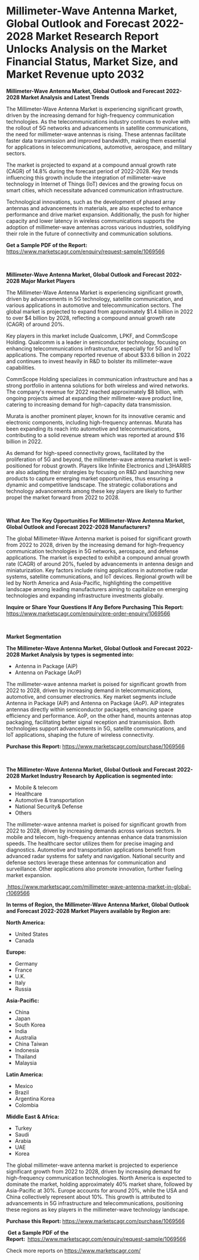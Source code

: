 <p><h1>Millimeter-Wave Antenna Market, Global Outlook and Forecast 2022-2028 Market Research Report Unlocks Analysis on the Market Financial Status, Market Size, and Market Revenue upto 2032</h1></p><p><strong>Millimeter-Wave Antenna Market, Global Outlook and Forecast 2022-2028 Market Analysis and Latest Trends</strong></p>
<p><p>The Millimeter-Wave Antenna Market is experiencing significant growth, driven by the increasing demand for high-frequency communication technologies. As the telecommunications industry continues to evolve with the rollout of 5G networks and advancements in satellite communications, the need for millimeter-wave antennas is rising. These antennas facilitate faster data transmission and improved bandwidth, making them essential for applications in telecommunications, automotive, aerospace, and military sectors.</p><p>The market is projected to expand at a compound annual growth rate (CAGR) of 14.8% during the forecast period of 2022-2028. Key trends influencing this growth include the integration of millimeter-wave technology in Internet of Things (IoT) devices and the growing focus on smart cities, which necessitate advanced communication infrastructure. </p><p>Technological innovations, such as the development of phased array antennas and advancements in materials, are also expected to enhance performance and drive market expansion. Additionally, the push for higher capacity and lower latency in wireless communications supports the adoption of millimeter-wave antennas across various industries, solidifying their role in the future of connectivity and communication solutions.</p></p>
<p><strong>Get a Sample PDF of the Report:&nbsp;</strong> <a href="https://www.marketscagr.com/enquiry/request-sample/1069566?utm_campaign=2565&utm_medium=2&utm_source=Github&utm_content=ia&utm_term=21032025&utm_id=millimeter-wave-antenna-market-global-outlook-and-forecast-2022-2028">https://www.marketscagr.com/enquiry/request-sample/1069566</a></p>
<p>&nbsp;</p>
<p><strong>Millimeter-Wave Antenna Market, Global Outlook and Forecast 2022-2028 Major Market Players</strong></p>
<p><p>The Millimeter-Wave Antenna Market is experiencing significant growth, driven by advancements in 5G technology, satellite communication, and various applications in automotive and telecommunication sectors. The global market is projected to expand from approximately $1.4 billion in 2022 to over $4 billion by 2028, reflecting a compound annual growth rate (CAGR) of around 20%.</p><p>Key players in this market include Qualcomm, LPKF, and CommScope Holding. Qualcomm is a leader in semiconductor technology, focusing on enhancing telecommunications infrastructure, especially for 5G and IoT applications. The company reported revenue of about $33.6 billion in 2022 and continues to invest heavily in R&D to bolster its millimeter-wave capabilities.</p><p>CommScope Holding specializes in communication infrastructure and has a strong portfolio in antenna solutions for both wireless and wired networks. The company's revenue for 2022 reached approximately $8 billion, with ongoing projects aimed at expanding their millimeter-wave product line, catering to increasing demand for high-capacity data transmission.</p><p>Murata is another prominent player, known for its innovative ceramic and electronic components, including high-frequency antennas. Murata has been expanding its reach into automotive and telecommunications, contributing to a solid revenue stream which was reported at around $16 billion in 2022.</p><p>As demand for high-speed connectivity grows, facilitated by the proliferation of 5G and beyond, the millimeter-wave antenna market is well-positioned for robust growth. Players like Infinite Electronics and L3HARRIS are also adapting their strategies by focusing on R&D and launching new products to capture emerging market opportunities, thus ensuring a dynamic and competitive landscape. The strategic collaborations and technology advancements among these key players are likely to further propel the market forward from 2022 to 2028.</p></p>
<p>&nbsp;</p>
<p><strong>What Are The Key Opportunities For Millimeter-Wave Antenna Market, Global Outlook and Forecast 2022-2028 Manufacturers?</strong></p>
<p><p>The global Millimeter-Wave Antenna market is poised for significant growth from 2022 to 2028, driven by the increasing demand for high-frequency communication technologies in 5G networks, aerospace, and defense applications. The market is expected to exhibit a compound annual growth rate (CAGR) of around 20%, fueled by advancements in antenna design and miniaturization. Key factors include rising applications in automotive radar systems, satellite communications, and IoT devices. Regional growth will be led by North America and Asia-Pacific, highlighting the competitive landscape among leading manufacturers aiming to capitalize on emerging technologies and expanding infrastructure investments globally.</p></p>
<p><strong>Inquire or Share Your Questions If Any Before Purchasing This Report:</strong> <a href="https://www.marketscagr.com/enquiry/pre-order-enquiry/1069566?utm_campaign=2565&utm_medium=2&utm_source=Github&utm_content=ia&utm_term=21032025&utm_id=millimeter-wave-antenna-market-global-outlook-and-forecast-2022-2028">https://www.marketscagr.com/enquiry/pre-order-enquiry/1069566</a></p>
<p>&nbsp;</p>
<p><strong>Market Segmentation</strong></p>
<p><strong>The Millimeter-Wave Antenna Market, Global Outlook and Forecast 2022-2028 Market Analysis by types is segmented into:</strong></p>
<p><ul><li>Antenna in Package (AiP)</li><li>Antenna on Package (AoP)</li></ul></p>
<p><p>The millimeter-wave antenna market is poised for significant growth from 2022 to 2028, driven by increasing demand in telecommunications, automotive, and consumer electronics. Key market segments include Antenna in Package (AiP) and Antenna on Package (AoP). AiP integrates antennas directly within semiconductor packages, enhancing space efficiency and performance. AoP, on the other hand, mounts antennas atop packaging, facilitating better signal reception and transmission. Both technologies support advancements in 5G, satellite communications, and IoT applications, shaping the future of wireless connectivity.</p></p>
<p><strong>Purchase this Report:&nbsp;</strong><a href="https://www.marketscagr.com/purchase/1069566?utm_campaign=2565&utm_medium=2&utm_source=Github&utm_content=ia&utm_term=21032025&utm_id=millimeter-wave-antenna-market-global-outlook-and-forecast-2022-2028">https://www.marketscagr.com/purchase/1069566</a></p>
<p>&nbsp;</p>
<p><strong>The Millimeter-Wave Antenna Market, Global Outlook and Forecast 2022-2028 Market Industry Research by Application is segmented into:</strong></p>
<p><ul><li>Mobile & telecom</li><li>Healthcare</li><li>Automotive & transportation</li><li>National Security& Defense</li><li>Others</li></ul></p>
<p><p>The millimeter-wave antenna market is poised for significant growth from 2022 to 2028, driven by increasing demands across various sectors. In mobile and telecom, high-frequency antennas enhance data transmission speeds. The healthcare sector utilizes them for precise imaging and diagnostics. Automotive and transportation applications benefit from advanced radar systems for safety and navigation. National security and defense sectors leverage these antennas for communication and surveillance. Other applications also promote innovation, further fueling market expansion.</p></p>
<p><a href="https://www.marketscagr.com/millimeter-wave-antenna-market-in-global-r1069566?utm_campaign=2565&utm_medium=2&utm_source=Github&utm_content=ia&utm_term=21032025&utm_id=millimeter-wave-antenna-market-global-outlook-and-forecast-2022-2028">&nbsp;https://www.marketscagr.com/millimeter-wave-antenna-market-in-global-r1069566</a></p>
<p><strong>In terms of Region, the Millimeter-Wave Antenna Market, Global Outlook and Forecast 2022-2028 Market Players available by Region are:</strong></p>
<p>
    <p> <strong> North America: </strong>
        <ul>
            <li>United States</li>
            <li>Canada</li>
        </ul>
        </p> 
    <p> <strong> Europe: </strong>
        <ul>
            <li>Germany</li>
            <li>France</li>
            <li>U.K.</li>
            <li>Italy</li>
            <li>Russia</li>
        </ul>
        </p> 
    <p> <strong> Asia-Pacific: </strong>
        <ul>
            <li>China</li>
            <li>Japan</li>
            <li>South Korea</li>
            <li>India</li>
            <li>Australia</li>
            <li>China Taiwan</li>
            <li>Indonesia</li>
            <li>Thailand</li>
            <li>Malaysia</li>
        </ul>
        </p> 
    <p> <strong> Latin America: </strong>
        <ul>
            <li>Mexico</li>
            <li>Brazil</li>
            <li>Argentina Korea</li>
            <li>Colombia</li>
        </ul>
        </p> 
    <p> <strong> Middle East & Africa: </strong>
        <ul>
            <li>Turkey</li>
            <li>Saudi</li>
            <li>Arabia</li>
            <li>UAE</li>
            <li>Korea</li>
        </ul>
    </p>
    </p>
<p><p>The global millimeter-wave antenna market is projected to experience significant growth from 2022 to 2028, driven by increasing demand for high-frequency communication technologies. North America is expected to dominate the market, holding approximately 40% market share, followed by Asia-Pacific at 30%. Europe accounts for around 20%, while the USA and China collectively represent about 10%. This growth is attributed to advancements in 5G infrastructure and telecommunications, positioning these regions as key players in the millimeter-wave technology landscape.</p></p>
<p><strong>Purchase this Report: </strong><a href="https://www.marketscagr.com/purchase/1069566?utm_campaign=2565&utm_medium=2&utm_source=Github&utm_content=ia&utm_term=21032025&utm_id=millimeter-wave-antenna-market-global-outlook-and-forecast-2022-2028">https://www.marketscagr.com/purchase/1069566</a></p>
<p>&nbsp;<strong>Get a Sample PDF of the Report:&nbsp;&nbsp;</strong><a href="https://www.marketscagr.com/enquiry/request-sample/1069566?utm_campaign=2565&utm_medium=2&utm_source=Github&utm_content=ia&utm_term=21032025&utm_id=millimeter-wave-antenna-market-global-outlook-and-forecast-2022-2028">https://www.marketscagr.com/enquiry/request-sample/1069566</a></p>
<p><strong></strong></p>
<p>Check more reports on <a href="https://www.marketscagr.com/?utm_campaign=2565&utm_medium=2&utm_source=Github&utm_content=ia&utm_term=21032025&utm_id=millimeter-wave-antenna-market-global-outlook-and-forecast-2022-2028">https://www.marketscagr.com/</a></p>